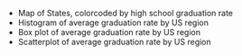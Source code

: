 
* Map of States, colorcoded by high school graduation rate  
* Histogram of average graduation rate by US region  
* Box plot of average graduation rate by US region  
* Scatterplot of average graduation rate by US region  